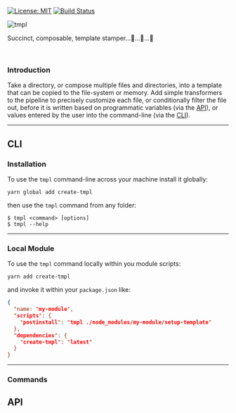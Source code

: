 [![License: MIT](https://img.shields.io/badge/License-MIT-green.svg)](https://opensource.org/licenses/MIT)
[![Build Status](https://travis-ci.org/philcockfield/create-tmpl.svg?branch=master)](https://travis-ci.org/philcockfield/create-tmpl)

![tmpl](https://user-images.githubusercontent.com/185555/51378810-daa55200-1b72-11e9-9658-275929147ee9.png)

Succinct, composable, template stamper...🤖...🤖...🤖

<p>&nbsp;</p>

### Introduction
Take a directory, or compose multiple files and directories, into a template that can be copied to the file-system or memory.  Add simple transformers to the pipeline to precisely customize each file, or conditionally filter the file out, before it is written based on programmatic variables (via the [API](#API)), or values entered by the user into the command-line (via the [CLI](#CLI)).

---


## CLI

### Installation
To use the `tmpl` command-line across your machine install it globally:

```
yarn global add create-tmpl
```

then use the `tmpl` command from any folder:

```
$ tmpl <command> [options]
$ tmpl --help
```


---

### Local Module
To use the `tmpl` command locally within you module scripts:

```
yarn add create-tmpl
```

and invoke it within your `package.json` like:

```json
{
  "name: "my-module",
  "scripts": {
    "postinstall": "tmpl ./node_modules/my-module/setup-template"
  },
  "dependencies": {
    "create-tmpl": "latest"
  }
}
```

---

### Commands


## API

